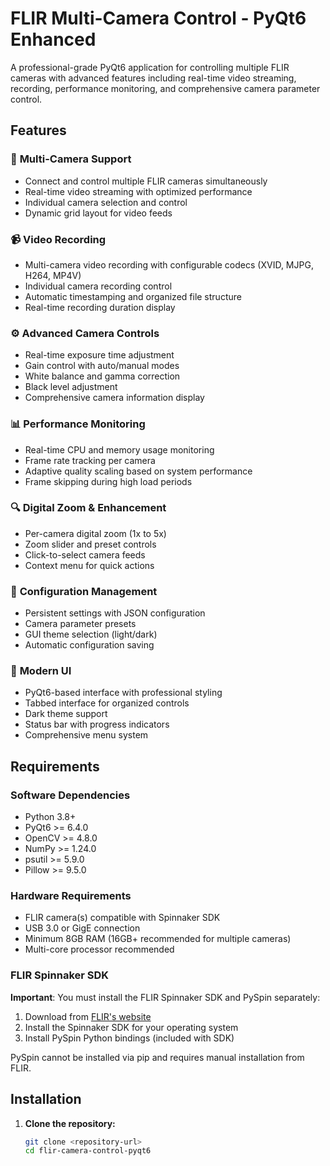 # FLIR Multi-Camera Control - PyQt6 Enhanced

A professional-grade PyQt6 application for controlling multiple FLIR cameras with advanced features including real-time video streaming, recording, performance monitoring, and comprehensive camera parameter control.

## Features

### 🎥 **Multi-Camera Support**
- Connect and control multiple FLIR cameras simultaneously
- Real-time video streaming with optimized performance
- Individual camera selection and control
- Dynamic grid layout for video feeds

### 📹 **Video Recording**
- Multi-camera video recording with configurable codecs (XVID, MJPG, H264, MP4V)
- Individual camera recording control
- Automatic timestamping and organized file structure
- Real-time recording duration display

### ⚙️ **Advanced Camera Controls**
- Real-time exposure time adjustment
- Gain control with auto/manual modes
- White balance and gamma correction
- Black level adjustment
- Comprehensive camera information display

### 📊 **Performance Monitoring**
- Real-time CPU and memory usage monitoring
- Frame rate tracking per camera
- Adaptive quality scaling based on system performance
- Frame skipping during high load periods

### 🔍 **Digital Zoom & Enhancement**
- Per-camera digital zoom (1x to 5x)
- Zoom slider and preset controls
- Click-to-select camera feeds
- Context menu for quick actions

### 💾 **Configuration Management**
- Persistent settings with JSON configuration
- Camera parameter presets
- GUI theme selection (light/dark)
- Automatic configuration saving

### 🎨 **Modern UI**
- PyQt6-based interface with professional styling
- Tabbed interface for organized controls
- Dark theme support
- Status bar with progress indicators
- Comprehensive menu system

## Requirements

### Software Dependencies
- Python 3.8+
- PyQt6 >= 6.4.0
- OpenCV >= 4.8.0
- NumPy >= 1.24.0
- psutil >= 5.9.0
- Pillow >= 9.5.0

### Hardware Requirements
- FLIR camera(s) compatible with Spinnaker SDK
- USB 3.0 or GigE connection
- Minimum 8GB RAM (16GB+ recommended for multiple cameras)
- Multi-core processor recommended

### FLIR Spinnaker SDK
**Important**: You must install the FLIR Spinnaker SDK and PySpin separately:

1. Download from [FLIR's website](https://www.flir.com/products/spinnaker-sdk/)
2. Install the Spinnaker SDK for your operating system
3. Install PySpin Python bindings (included with SDK)

PySpin cannot be installed via pip and requires manual installation from FLIR.

## Installation

1. **Clone the repository:**
   ```bash
   git clone <repository-url>
   cd flir-camera-control-pyqt6